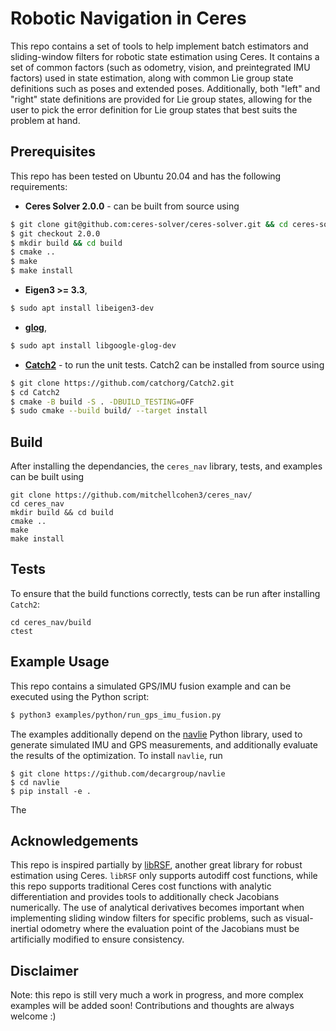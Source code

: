 # Robotic Navigation in Ceres
This repo contains a set of tools to help implement batch estimators and sliding-window filters for robotic state estimation using Ceres. It contains a set of common factors (such as odometry, vision, and preintegrated IMU factors) used in state estimation, along with common Lie group state definitions such as poses and extended poses. Additionally, both "left" and "right" state definitions are provided for Lie group states, allowing for the user to pick the error definition for Lie group states that best suits the problem at hand.

## Prerequisites
This repo has been tested on Ubuntu 20.04 and has the following requirements:
  - **Ceres Solver 2.0.0** - can be built from source using
  ```bash
  $ git clone git@github.com:ceres-solver/ceres-solver.git && cd ceres-solver
  $ git checkout 2.0.0
  $ mkdir build && cd build
  $ cmake ..
  $ make 
  $ make install
  ``` 
  - **Eigen3 >= 3.3**,
  ```bash
  $ sudo apt install libeigen3-dev
  ```
  - **[glog](https://github.com/google/glog)**,
  ```bash
  $ sudo apt install libgoogle-glog-dev
  ```
  - **[Catch2](https://github.com/catchorg/Catch2)** - to run the unit tests.
    Catch2 can be installed from source using
  ```bash
  $ git clone https://github.com/catchorg/Catch2.git
  $ cd Catch2
  $ cmake -B build -S . -DBUILD_TESTING=OFF
  $ sudo cmake --build build/ --target install
  ```

## Build
After installing the dependancies, the `ceres_nav` library, tests, and examples can be built using
```
git clone https://github.com/mitchellcohen3/ceres_nav/
cd ceres_nav
mkdir build && cd build
cmake ..
make 
make install
```

## Tests 
To ensure that the build functions correctly, tests can be run after installing `Catch2`:
```
cd ceres_nav/build
ctest
```

## Example Usage
This repo contains a simulated GPS/IMU fusion example and can be executed using
the Python script:
```bash
$ python3 examples/python/run_gps_imu_fusion.py
```
The examples additionally depend on the [navlie](https://github.com/decargroup/navlie) Python library, used to generate simulated IMU and GPS measurements, and additionally evaluate the results of the optimization. To install `navlie`, run
```
$ git clone https://github.com/decargroup/navlie
$ cd navlie
$ pip install -e .
```

The
## Acknowledgements
This repo is inspired partially by [libRSF](https://github.com/TUC-ProAut/libRSF), another great library for robust estimation using Ceres. `libRSF` only supports autodiff cost functions, while this repo supports traditional Ceres cost functions with analytic differentiation and provides tools to additionally check Jacobians numerically. The use of analytical derivatives becomes important when implementing sliding window filters for specific problems, such as visual-inertial odometry where the evaluation point of the Jacobians must be artificially modified to ensure consistency. 

## Disclaimer
Note: this repo is still very much a work in progress, and more complex examples will be added soon! Contributions and thoughts are always welcome :)